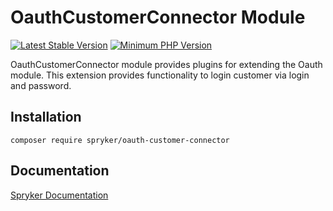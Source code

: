 # OauthCustomerConnector Module
[![Latest Stable Version](https://poser.pugx.org/spryker/oauth-customer-connector/v/stable.svg)](https://packagist.org/packages/spryker/oauth-customer-connector)
[![Minimum PHP Version](https://img.shields.io/badge/php-%3E%3D%208.0-8892BF.svg)](https://php.net/)

OauthCustomerConnector module provides plugins for extending the Oauth module. This extension provides functionality to login customer via login and password.

## Installation

```
composer require spryker/oauth-customer-connector
```

## Documentation

[Spryker Documentation](https://docs.spryker.com)
